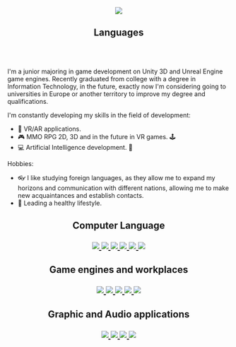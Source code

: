 <p align="center">
      <img src="https://i.ibb.co/Tk1FnLj/Git-Profile.png"420">
</p>

<h2 align="center"> Languages </p>
<p align="center">
   <img src="https://img.shields.io/badge/Ukrainian-C2-orange" alt="">
   <img src="https://img.shields.io/badge/Russian-B2-green" alt="">
   <img src="https://img.shields.io/badge/English-B1-Red" alt="">
   <img src="https://img.shields.io/badge/Poland-A2-yellowgreen" alt="">
   <img src="https://img.shields.io/badge/Germany-A2-blue" alt="">
</p>
</h2>       
                                                             
I'm a junior majoring in game development on Unity 3D and Unreal Engine game engines. Recently graduated from college with a degree in Information Technology, in the future, exactly now I'm considering going to universities in Europe or another territory to improve my degree and qualifications. 

I'm constantly developing my skills in the field of development:
- :goggles:	VR/AR applications.
- :video_game: MMO RPG 2D, 3D and in the future in VR games. :joystick:	
- :computer: Artificial Intelligence development. :brain:

Hobbies: 
- :eyeglasses: I like studying foreign languages, as they allow me to expand my horizons and communication with different nations, allowing me to make new acquaintances and establish contacts. 
- :running_shirt_with_sash: Leading a healthy lifestyle.
<h2 align="center"></p></h2>

<h2 align="center"> Computer Language </p>
<p align="center">
  <a href="https://en.wikipedia.org/wiki/C_Sharp_(programming_language)">
    <img src="https://skillicons.dev/icons?i=cs" />
</a>
  <a href="https://en.wikipedia.org/wiki/.NET_Framework">
    <img src="https://skillicons.dev/icons?i=dotnet" />
</a>
  <a href="https://en.wikipedia.org/wiki/GitHub">
    <img src="https://skillicons.dev/icons?i=github" />
</a>
  <a href="https://en.wikipedia.org/wiki/Python_(programming_language)">
    <img src="https://skillicons.dev/icons?i=py" />
</a>
  <a href="https://en.wikipedia.org/wiki/MySQL">
    <img src="https://skillicons.dev/icons?i=mysql" />
</a>
  <a href="https://en.wikipedia.org/wiki/C%2B%2B">
    <img src="https://skillicons.dev/icons?i=cpp" />
</a>
</p>
</h2>


<h2 align="center"> Game engines and workplaces </p>
<p align="center">
  <a href="https://visualstudio.microsoft.com">
    <img src="https://skillicons.dev/icons?i=visualstudio" />
</a>
  <a href="https://code.visualstudio.com">
    <img src="https://skillicons.dev/icons?i=vscode" />
</a>
  <a href="https://unity.com">
    <img src="https://skillicons.dev/icons?i=unity" />
</a>
  <a href="https://www.unrealengine.com/en-US">
    <img src="https://skillicons.dev/icons?i=unreal" />
</a>
  <a href="https://www.blender.org">
    <img src="https://skillicons.dev/icons?i=blender" />
</a>
</p>
</h2>

<h2 align="center"> Graphic and Audio applications </p>
<p align="center">
  <a href="https://www.adobe.com/products/premiere.html">
    <img src="https://skillicons.dev/icons?i=pr" />
</a>
  <a href="https://www.adobe.com/products/photoshop.html">
    <img src="https://skillicons.dev/icons?i=ps" />
</a>
  <a href="https://www.adobe.com/products/illustrator.html">
    <img src="https://skillicons.dev/icons?i=ai" />
</a>
  <a href="https://www.adobe.com/products/audition">
    <img src="https://skillicons.dev/icons?i=au" />
</a>
</p>
</h2>         
